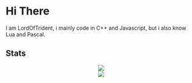 # Hi There
I am LordOfTrident, i mainly code in C++ and Javascript, but i also know Lua and Pascal.
## Stats
<a href="#">
  <center>
    <img align="center" src="https://github-readme-stats.vercel.app/api?username=LordsTrident&show_icons=true&theme=nord&border_radius=10" />
  </center>
</a>
<a href="#">
  <center>
    <img align="center" src="https://github-readme-stats.vercel.app/api/top-langs/?username=LordsTrident&theme=nord&border_radius=10&layout=compact" />
  </center>
</a>
